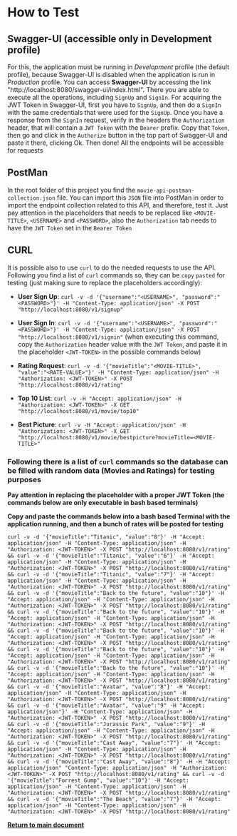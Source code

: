 # How to Test 

## Swagger-UI (accessible only in Development profile)

For this, the application must be running in _Development_ profile (the default profile), because Swagger-UI is disabled
when the application is run in _Production_ profile. You can access **Swagger-UI** by accessing the link
"http://localhost:8080/swagger-ui/index.html". There you are able to execute all the operations, including `SignUp` and
`SignIn`. For acquiring the JWT Token in Swagger-UI, first you have to `SignUp`, and then do a `SignIn` with the same
credentials that were used for the `SignUp`. Once you have a response from the `SignIn` request, verify in the headers
the `Authorization` header, that will contain a `JWT Token` with the `Bearer` prefix. Copy that `Token`, then go and
click in the `Authorize` button in the top part of Swagger-UI and paste it there, clicking Ok. Then done! All the
endpoints will be accessible for requests


## PostMan

In the root folder of this project you find the `movie-api-postman-collection.json` file. You can import this `JSON`
file into PostMan in order to import the endpoint collection related to this API, and therefore, test it. Just pay
attention in the placeholders that needs to be replaced like `<MOVIE-TITLE>`, `<USERNAME>` and `<PASSWORD>`, also the
`Authorization` tab needs to have the `JWT Token` set in the `Bearer Token`


## CURL

It is possible also to use `curl` to do the needed requests to use the API. Following you find a list of `curl` commands
so, they can be `copy` `pasted` for testing (just making sure to replace the placeholders accordingly):

* **User Sign Up**: `curl -v -d '{"username":"<USERNAME>", "password":"<PASSWORD>"}' -H "Content-Type: application/json" -X
POST "http://localhost:8080/v1/signup"`

* **User Sign In**: `curl -v -d '{"username":"<USERNAME>", "password":"<PASSWORD>"}' -H "Content-Type: application/json" -X
POST "http://localhost:8080/v1/signin"` (when executing this command, copy the `Authorization` header value with the
`JWT Token`, and paste it in the placeholder `<JWT-TOKEN>` in the possible commands below)

* **Rating Request**: `curl -v -d '{"movieTitle":"<MOVIE-TITLE>", "value":"<RATE-VALUE>"}' -H
"Content-Type: application/json" -H "Authorization: <JWT-TOKEN>" -X POST "http://localhost:8080/v1/rating"`

* **Top 10 List**: `curl -v -H "Accept: application/json" -H "Authorization: <JWT-TOKEN>" -X GET
"http://localhost:8080/v1/movie/top10"`

* **Best Picture**: `curl -v -H "Accept: application/json" -H "Authorization: <JWT-TOKEN>" -X GET
"http://localhost:8080/v1/movie/bestpicture?movieTitle=<MOVIE-TITLE>"`


### Following there is a list of `curl` commands so the database can be filled with random data (Movies and Ratings) for testing purposes

**Pay attention in replacing the <JWT-TOKEN> placeholder with a proper JWT Token (the commands below are only executable in bash based terminals)**

**Copy and paste the commands below into a bash based Terminal with the application running, and then a bunch of rates will be posted for testing**

`curl -v -d '{"movieTitle":"Titanic", "value":"8"}' -H "Accept: application/json" -H "Content-Type: application/json"
-H "Authorization: <JWT-TOKEN>" -X POST "http://localhost:8080/v1/rating" && curl -v -d '{"movieTitle":"Titanic", "value":"6"}' -H "Accept: application/json" -H "Content-Type: application/json"
-H "Authorization: <JWT-TOKEN>" -X POST "http://localhost:8080/v1/rating" && curl -v -d '{"movieTitle":"Titanic", "value":"7"}' -H "Accept: application/json" -H "Content-Type: application/json"
-H "Authorization: <JWT-TOKEN>" -X POST "http://localhost:8080/v1/rating" && curl -v -d '{"movieTitle":"Back to the future", "value":"10"}' -H "Accept: application/json" -H "Content-Type: application/json"
-H "Authorization: <JWT-TOKEN>" -X POST "http://localhost:8080/v1/rating" && curl -v -d '{"movieTitle":"Back to the future", "value":"10"}' -H "Accept: application/json" -H "Content-Type: application/json"
-H "Authorization: <JWT-TOKEN>" -X POST "http://localhost:8080/v1/rating" && curl -v -d '{"movieTitle":"Back to the future", "value":"10"}' -H "Accept: application/json" -H "Content-Type: application/json"
-H "Authorization: <JWT-TOKEN>" -X POST "http://localhost:8080/v1/rating" && curl -v -d '{"movieTitle":"Back to the future", "value":"10"}' -H "Accept: application/json" -H "Content-Type: application/json"
-H "Authorization: <JWT-TOKEN>" -X POST "http://localhost:8080/v1/rating" && curl -v -d '{"movieTitle":"Back to the future", "value":"10"}' -H "Accept: application/json" -H "Content-Type: application/json"
-H "Authorization: <JWT-TOKEN>" -X POST "http://localhost:8080/v1/rating" && curl -v -d '{"movieTitle":"Avatar", "value":"8"}' -H "Accept: application/json" -H "Content-Type: application/json"
-H "Authorization: <JWT-TOKEN>" -X POST "http://localhost:8080/v1/rating" && curl -v -d '{"movieTitle":"Avatar", "value":"9" -H "Accept: application/json"}' -H "Content-Type: application/json"
-H "Authorization: <JWT-TOKEN>" -X POST "http://localhost:8080/v1/rating" && curl -v -d '{"movieTitle":"Jurassic Park", "value":"9"}' -H "Accept: application/json" -H "Content-Type: application/json"
-H "Authorization: <JWT-TOKEN>" -X POST "http://localhost:8080/v1/rating" && curl -v -d '{"movieTitle":"Cast Away", "value":"7"}' -H "Accept: application/json" -H "Content-Type: application/json"
-H "Authorization: <JWT-TOKEN>" -X POST "http://localhost:8080/v1/rating" && curl -v -d '{"movieTitle":"Cast Away", "value":"8"}' -H -H "Accept: application/json" "Content-Type: application/json"
-H "Authorization: <JWT-TOKEN>" -X POST "http://localhost:8080/v1/rating" && curl -v -d '{"movieTitle":"Forrest Gump", "value":"10"}' -H "Accept: application/json" -H "Content-Type: application/json"
-H "Authorization: <JWT-TOKEN>" -X POST "http://localhost:8080/v1/rating" && curl -v -d '{"movieTitle":"The Beach", "value":"7"}' -H "Accept: application/json" -H "Content-Type: application/json"
-H "Authorization: <JWT-TOKEN>" -X POST "http://localhost:8080/v1/rating"`

[**Return to main document**](https://github.com/daniel-chiuratto-seabra/movieapi/blob/main/README.md)